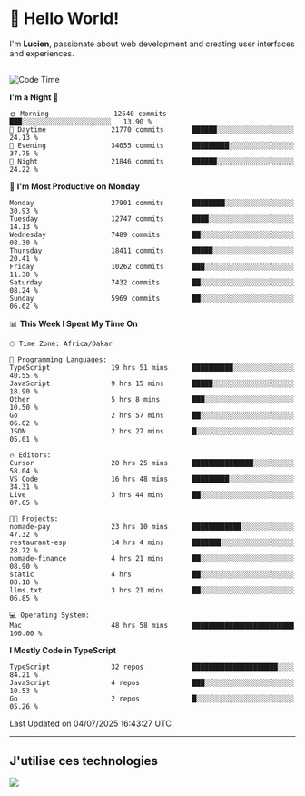 # 👋 Hello World!

I'm **Lucien**, passionate about web development and creating user interfaces and experiences.

##

<!--START_SECTION:waka-->
![Code Time](http://img.shields.io/badge/Code%20Time-3%2C322%20hrs%2051%20mins-blue)

**I'm a Night 🦉** 

```text
🌞 Morning                12540 commits       ███░░░░░░░░░░░░░░░░░░░░░░   13.90 % 
🌆 Daytime                21770 commits       ██████░░░░░░░░░░░░░░░░░░░   24.13 % 
🌃 Evening                34055 commits       █████████░░░░░░░░░░░░░░░░   37.75 % 
🌙 Night                  21846 commits       ██████░░░░░░░░░░░░░░░░░░░   24.22 % 
```
📅 **I'm Most Productive on Monday** 

```text
Monday                   27901 commits       ████████░░░░░░░░░░░░░░░░░   30.93 % 
Tuesday                  12747 commits       ████░░░░░░░░░░░░░░░░░░░░░   14.13 % 
Wednesday                7489 commits        ██░░░░░░░░░░░░░░░░░░░░░░░   08.30 % 
Thursday                 18411 commits       █████░░░░░░░░░░░░░░░░░░░░   20.41 % 
Friday                   10262 commits       ███░░░░░░░░░░░░░░░░░░░░░░   11.38 % 
Saturday                 7432 commits        ██░░░░░░░░░░░░░░░░░░░░░░░   08.24 % 
Sunday                   5969 commits        ██░░░░░░░░░░░░░░░░░░░░░░░   06.62 % 
```


📊 **This Week I Spent My Time On** 

```text
🕑︎ Time Zone: Africa/Dakar

💬 Programming Languages: 
TypeScript               19 hrs 51 mins      ██████████░░░░░░░░░░░░░░░   40.55 % 
JavaScript               9 hrs 15 mins       █████░░░░░░░░░░░░░░░░░░░░   18.90 % 
Other                    5 hrs 8 mins        ███░░░░░░░░░░░░░░░░░░░░░░   10.50 % 
Go                       2 hrs 57 mins       ██░░░░░░░░░░░░░░░░░░░░░░░   06.02 % 
JSON                     2 hrs 27 mins       █░░░░░░░░░░░░░░░░░░░░░░░░   05.01 % 

🔥 Editors: 
Cursor                   28 hrs 25 mins      ███████████████░░░░░░░░░░   58.04 % 
VS Code                  16 hrs 48 mins      █████████░░░░░░░░░░░░░░░░   34.31 % 
Live                     3 hrs 44 mins       ██░░░░░░░░░░░░░░░░░░░░░░░   07.65 % 

🐱‍💻 Projects: 
nomade-pay               23 hrs 10 mins      ████████████░░░░░░░░░░░░░   47.32 % 
restaurant-esp           14 hrs 4 mins       ███████░░░░░░░░░░░░░░░░░░   28.72 % 
nomade-finance           4 hrs 21 mins       ██░░░░░░░░░░░░░░░░░░░░░░░   08.90 % 
static                   4 hrs               ██░░░░░░░░░░░░░░░░░░░░░░░   08.18 % 
llms.txt                 3 hrs 21 mins       ██░░░░░░░░░░░░░░░░░░░░░░░   06.85 % 

💻 Operating System: 
Mac                      48 hrs 58 mins      █████████████████████████   100.00 % 
```

**I Mostly Code in TypeScript** 

```text
TypeScript               32 repos            █████████████████████░░░░   84.21 % 
JavaScript               4 repos             ███░░░░░░░░░░░░░░░░░░░░░░   10.53 % 
Go                       2 repos             █░░░░░░░░░░░░░░░░░░░░░░░░   05.26 % 
```




 Last Updated on 04/07/2025 16:43:27 UTC
<!--END_SECTION:waka-->
---

## J'utilise ces technologies

<p align="left">
  <a href="https://skillicons.dev">
    <img src="https://skillicons.dev/icons?i=ts,js,go,ruby,css,scss,tailwind,react,vite,nextjs,docker,figma,ableton" />
  </a>
</p>

